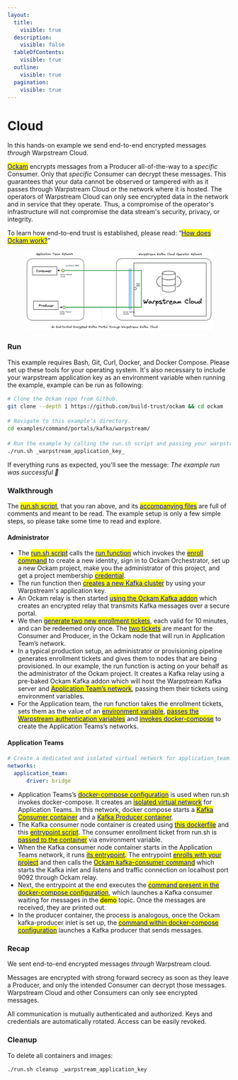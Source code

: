 ```yaml
---
layout:
  title:
    visible: true
  description:
    visible: false
  tableOfContents:
    visible: true
  outline:
    visible: true
  pagination:
    visible: true
---
```


# Cloud

In this hands-on example we send end-to-end encrypted messages _through_ Warpstream Cloud.

[<mark style="color:blue;">Ockam</mark>](<../../../README (1).md>) encrypts messages from a Producer all-of-the-way to a _specific_ Consumer. Only that _specific_ Consumer can decrypt these messages. This guarantees that your data cannot be observed or tampered with as it passes through Warpstream Cloud or the network where it is hosted. The operators of Warpstream Cloud can only see encrypted data in the network and in service that they operate. Thus, a compromise of the operator's infrastructure will not compromise the data stream's security, privacy, or integrity.

To learn how end-to-end trust is established, please read: “[<mark style="color:blue;">How does Ockam work?</mark>](../../../how-does-ockam-work.md)”

<figure><img src="../../../.gitbook/assets/warpstream_cloud.png" alt=""><figcaption></figcaption></figure>

### Run

This example requires Bash, Git, Curl, Docker, and Docker Compose. Please set up these tools for your operating system. It's also necessary to include your warpstream application key as an environment variable when running the example, example can be run as following:

```bash
# Clone the Ockam repo from Github.
git clone --depth 1 https://github.com/build-trust/ockam && cd ockam

# Navigate to this example’s directory.
cd examples/command/portals/kafka/warpstream/

# Run the example by calling the run.sh script and passing your warpstream application key as an argument, use Ctrl-C to exit at any point.
./run.sh _warpstream_application_key_
```

If everything runs as expected, you'll see the message: _The example run was successful 🥳_

### Walkthrough

The [<mark style="color:blue;">run.sh script</mark>](https://github.com/build-trust/ockam/blob/develop/examples/command/portals/kafka/warpstream/run.sh), that you ran above, and its [<mark style="color:blue;">accompanying files</mark>](https://github.com/build-trust/ockam/blob/develop/examples/command/portals/kafka/warpstream) are full of comments and meant to be read. The example setup is only a few simple steps, so please take some time to read and explore.

#### Administrator

* The [<mark style="color:blue;">run.sh script</mark>](https://github.com/build-trust/ockam/blob/develop/examples/command/portals/kafka/warpstream/run.sh) calls the [<mark style="color:blue;">run function</mark>](https://github.com/build-trust/ockam/blob/develop/examples/command/portals/kafka/warpstream/run.sh#L15) which invokes the [<mark style="color:blue;">enroll command</mark>](https://github.com/build-trust/ockam/blob/develop/examples/command/portals/kafka/warpstream/run.sh#L29) to create a new identity, sign in to Ockam Orchestrator, set up a new Ockam project, make you the administrator of this project, and get a project membership [<mark style="color:blue;">credential</mark>](../../../reference/protocols/identities.md#credentials).
* The run function then [<mark style="color:blue;">creates a new Kafka cluster</mark>](https://github.com/build-trust/ockam/blob/develop/examples/command/portals/kafka/warpstream/run.sh#L31-L45) by using your Warpstream's application key.
* An Ockam relay is then started [<mark style="color:blue;">using the Ockam Kafka addon</mark>](https://github.com/build-trust/ockam/blob/develop/examples/command/portals/kafka/warpstream/run.sh#L48) which creates an encrypted relay that transmits Kafka messages over a secure portal.
* We then [<mark style="color:blue;">generate two new enrollment tickets</mark>](https://github.com/build-trust/ockam/blob/develop/examples/command/portals/kafka/warpstream/run.sh#50-L56), each valid for 10 minutes, and can be redeemed only once. The [<mark style="color:blue;">two tickets</mark>](https://github.com/build-trust/ockam/blob/develop/examples/command/portals/kafka/warpstream/run.sh#L50-L56) are meant for the Consumer and Producer, in the Ockam node that will run in Application Team’s network.
* In a typical production setup, an administrator or provisioning pipeline generates enrollment tickets and gives them to nodes that are being provisioned. In our example, the run function is acting on your behalf as the administrator of the Ockam project. It creates a Kafka relay using a pre-baked Ockam Kafka addon which will host the Warpstream Kafka server and [<mark style="color:blue;">Application Team’s network</mark>](https://github.com/build-trust/ockam/blob/develop/examples/command/portals/kafka/warpstream/run.sh#L63C36-L62C160), passing them their tickets using environment variables.
* For the Application team, the run function takes the enrollment tickets, sets them as the value of an [<mark style="color:blue;">environment variable</mark>](https://github.com/build-trust/ockam/blob/develop/examples/command/portals/kafka/warpstream/run.sh#L63C36-L62C160), [<mark style="color:blue;">passes the Warpstream authentication variables</mark>](https://github.com/build-trust/ockam/blob/develop/examples/command/portals/kafka/warpstream/run.sh#L64C9-L63C99) and [<mark style="color:blue;">invokes docker-compose</mark>](https://github.com/build-trust/ockam/blob/develop/examples/command/portals/kafka/warpstream/run.sh#L65C9-L64C26) to create the Application Teams’s networks.

#### Application Teams

```yaml
# Create a dedicated and isolated virtual network for application_team.
networks:
  application_team:
      driver: bridge
```

* Application Teams’s [<mark style="color:blue;">docker-compose configuration</mark>](https://github.com/build-trust/ockam/blob/develop/examples/command/portals/kafka/warpstream/application_team/docker-compose.yml) is used when run.sh invokes docker-compose. It creates an [<mark style="color:blue;">isolated virtual network</mark>](https://github.com/build-trust/ockam/blob/develop/examples/command/portals/kafka/warpstream/application_team/docker-compose.yml#L3-L5) for Application Teams. In this network, docker compose starts a [<mark style="color:blue;">Kafka Consumer container</mark>](https://github.com/build-trust/ockam/blob/develop/examples/command/portals/kafka/warpstream/application_team/docker-compose.yml#L7-L46) and a [<mark style="color:blue;">Kafka Producer container</mark>](https://github.com/build-trust/ockam/blob/develop/examples/command/portals/kafka/warpstream/application_team/docker-compose.yml#L48-L85).
* The Kafka consumer node container is created using [<mark style="color:blue;">this dockerfile</mark>](https://github.com/build-trust/ockam/blob/develop/examples/command/portals/kafka/warpstream/application_team/kafka_ockam.dockerfile) and this [<mark style="color:blue;">entrypoint script</mark>](https://github.com/build-trust/ockam/blob/develop/examples/command/portals/kafka/warpstream/application_team/run_ockam.sh). The consumer enrollment ticket from run.sh is [<mark style="color:blue;">passed to the container</mark>](https://github.com/build-trust/ockam/blob/develop/examples/command/portals/kafka/warpstream/application_team/docker-compose.yml#L20) via environment variable.
* When the Kafka consumer node container starts in the Application Teams network, it runs [<mark style="color:blue;">its entrypoint</mark>](https://github.com/build-trust/ockam/blob/develop/examples/command/portals/kafka/warpstream/application_team/run_ockam.sh)<mark style="color:blue;">.</mark> The entrypoint [<mark style="color:blue;">enrolls with your project</mark>](https://github.com/build-trust/ockam/blob/develop/examples/command/portals/kafka/warpstream/application_team/run_ockam.sh#L22) and then calls the [<mark style="color:blue;">Ockam kafka-consumer command</mark>](https://github.com/build-trust/ockam/blob/develop/examples/command/portals/kafka/warpstream/application_team/run_ockam.sh#L29) which starts the Kafka inlet and listens and traffic connection on localhost port 9092 through Ockam relay.
* Next, the entrypoint at the end executes the [<mark style="color:blue;">command present in the docker-compose configuration</mark>](https://github.com/build-trust/ockam/blob/develop/examples/command/portals/kafka/warpstream/application_team/docker-compose.yml#L28-L46), which launches a Kafka consumer waiting for messages in the <mark style="background-color:yellow;">demo</mark> topic. Once the messages are received, they are printed out.
* In the producer container, the process is analogous, once the Ockam kafka-producer inlet is set up, the [<mark style="color:blue;">command within docker-compose configuration</mark>](https://github.com/build-trust/ockam/blob/develop/examples/command/portals/kafka/warpstream/application_team/docker-compose.yml#62-L85) launches a Kafka producer that sends messages.

### Recap

We sent end-to-end encrypted messages _through_ Warpstream cloud.

Messages are encrypted with strong forward secrecy as soon as they leave a Producer, and only the intended Consumer can decrypt those messages. Warpstream Cloud and other Consumers can only see encrypted messages.

All communication is mutually authenticated and authorized. Keys and credentials are automatically rotated. Access can be easily revoked.

### Cleanup

To delete all containers and images:

```sh
./run.sh cleanup _warpstream_application_key
```
